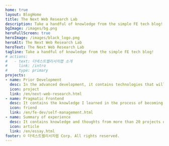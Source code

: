 ```yaml
---
home: true
layout: BlogHome
title: The Next Web Research Lab
description: Take a handful of knowledge from the simple FE tech blog!
bgImage: /images/bg.png
heroFullScreen: true
heroImage: /images/black_logo.png
heroAlt: The Next Web Research Lab
heroText: The Next Web Research Lab
tagline: Take a handful of knowledge from the simple FE tech blog!
# actions:
#   - text: 더넥스트웹리서치랩 소개
#     link: /intro
#     type: primary
projects:
- name: Prior Development
  desc: In the advanced development, it contains technologies that will become web standards in the near future.
  icon: project
  link: /en/next-web-research.html
- name: Pragmatic Frontend
  desc: It contains the knowledge I learned in the process of becoming a senior front-end developer.
  icon: friend
  link: /en/fe-dev/self-management.html
- name: Summary of experience
  desc: It contains knowledge and thoughts from more than 20 projects over 10 years.
  icon: article
  link: /en/essay.html
footer: © 더넥스트웹리서치랩 Corp. All rights reserved.
---
```

